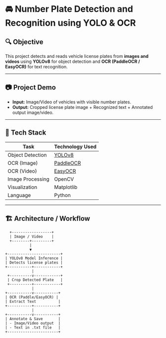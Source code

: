 # 🚘 Number Plate Detection and Recognition using YOLO & OCR

## 🔍 Objective
This project detects and reads vehicle license plates from **images and videos** using **YOLOv8** for object detection and **OCR (PaddleOCR / EasyOCR)** for text recognition.

---

## 📷 Project Demo

- **Input:** Image/Video of vehicles with visible number plates.
- **Output:** Cropped license plate image + Recognized text + Annotated output image/video.

---

## 🧠 Tech Stack

| Task                | Technology Used     |
|---------------------|---------------------|
| Object Detection    | [YOLOv8](https://github.com/ultralytics/ultralytics) |
| OCR (Image)         | [PaddleOCR](https://github.com/PaddlePaddle/PaddleOCR) |
| OCR (Video)         | [EasyOCR](https://github.com/JaidedAI/EasyOCR) |
| Image Processing    | OpenCV              |
| Visualization       | Matplotlib          |
| Language            | Python              |

---

## 🏗️ Architecture / Workflow

      +------------------+
      | Image / Video    |
      +--------+---------+
               |
               ▼
    +------------------------+
    | YOLOv8 Model Inference |
    | Detects license plates |
    +-----------+------------+
                |
     +----------v------------+
     | Crop Detected Plate   |
     +----------+------------+
                |
    +-----------v-----------+
    | OCR (Paddle/EasyOCR) |
    | Extract Text          |
    +-----------+-----------+
                |
    +-----------v-----------+
    | Annotate & Save       |
    | - Image/Video output  |
    | - Text in .txt file   |
    +-----------------------+
